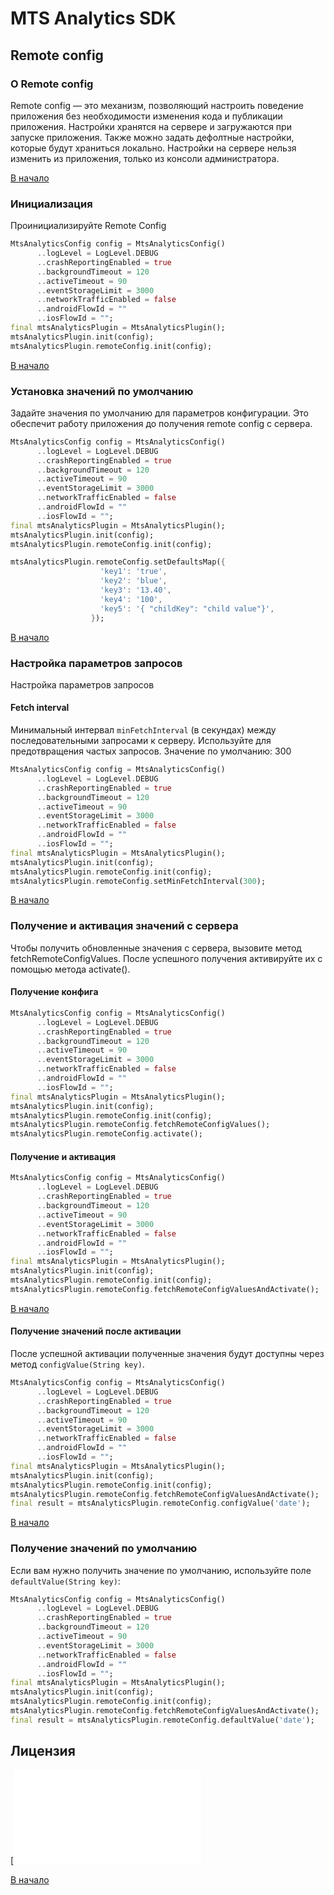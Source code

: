 # MTS Analytics SDK

## Remote config

### О Remote config

Remote config — это механизм, позволяющий настроить поведение приложения без необходимости
изменения кода и публикации приложения. Настройки хранятся на сервере и загружаются
при запуске приложения. Также можно задать дефолтные настройки, которые будут храниться локально. Настройки на сервере
нельзя изменить из приложения, только из консоли администратора.

[В начало](#mts-analytics-sdk)

### Инициализация

Проинициализируйте Remote Config

```dart
MtsAnalyticsConfig config = MtsAnalyticsConfig()
      ..logLevel = LogLevel.DEBUG
      ..crashReportingEnabled = true
      ..backgroundTimeout = 120
      ..activeTimeout = 90
      ..eventStorageLimit = 3000
      ..networkTrafficEnabled = false
      ..androidFlowId = ""
      ..iosFlowId = "";
final mtsAnalyticsPlugin = MtsAnalyticsPlugin();
mtsAnalyticsPlugin.init(config);
mtsAnalyticsPlugin.remoteConfig.init(config);
```

[В начало](#mts-analytics-sdk)

### Установка значений по умолчанию

Задайте значения по умолчанию для параметров конфигурации. Это обеспечит работу приложения до получения remote config с сервера.

```dart
MtsAnalyticsConfig config = MtsAnalyticsConfig()
      ..logLevel = LogLevel.DEBUG
      ..crashReportingEnabled = true
      ..backgroundTimeout = 120
      ..activeTimeout = 90
      ..eventStorageLimit = 3000
      ..networkTrafficEnabled = false
      ..androidFlowId = ""
      ..iosFlowId = "";
final mtsAnalyticsPlugin = MtsAnalyticsPlugin();
mtsAnalyticsPlugin.init(config);
mtsAnalyticsPlugin.remoteConfig.init(config);

mtsAnalyticsPlugin.remoteConfig.setDefaultsMap({
                    'key1': 'true',
                    'key2': 'blue',
                    'key3': '13.40',
                    'key4': '100',
                    'key5': '{ "childKey": "child value"}',
                  });
```

[В начало](#mts-analytics-sdk)

### Настройка параметров запросов

Настройка параметров запросов

#### Fetch interval

Минимальный интервал `minFetchInterval` (в секундах) между последовательными запросами к серверу.
Используйте для предотвращения частых запросов. Значение по умолчанию: 300

```dart
MtsAnalyticsConfig config = MtsAnalyticsConfig()
      ..logLevel = LogLevel.DEBUG
      ..crashReportingEnabled = true
      ..backgroundTimeout = 120
      ..activeTimeout = 90
      ..eventStorageLimit = 3000
      ..networkTrafficEnabled = false
      ..androidFlowId = ""
      ..iosFlowId = "";
final mtsAnalyticsPlugin = MtsAnalyticsPlugin();
mtsAnalyticsPlugin.init(config);
mtsAnalyticsPlugin.remoteConfig.init(config);
mtsAnalyticsPlugin.remoteConfig.setMinFetchInterval(300);
```

[В начало](#mts-analytics-sdk)

### Получение и активация значений с сервера

Чтобы получить обновленные значения с сервера, вызовите метод fetchRemoteConfigValues. После успешного получения активируйте их с помощью метода activate().

#### Получение конфига

```dart
MtsAnalyticsConfig config = MtsAnalyticsConfig()
      ..logLevel = LogLevel.DEBUG
      ..crashReportingEnabled = true
      ..backgroundTimeout = 120
      ..activeTimeout = 90
      ..eventStorageLimit = 3000
      ..networkTrafficEnabled = false
      ..androidFlowId = ""
      ..iosFlowId = "";
final mtsAnalyticsPlugin = MtsAnalyticsPlugin();
mtsAnalyticsPlugin.init(config);
mtsAnalyticsPlugin.remoteConfig.init(config);
mtsAnalyticsPlugin.remoteConfig.fetchRemoteConfigValues();
mtsAnalyticsPlugin.remoteConfig.activate();
```

#### Получение и активация

```dart
MtsAnalyticsConfig config = MtsAnalyticsConfig()
      ..logLevel = LogLevel.DEBUG
      ..crashReportingEnabled = true
      ..backgroundTimeout = 120
      ..activeTimeout = 90
      ..eventStorageLimit = 3000
      ..networkTrafficEnabled = false
      ..androidFlowId = ""
      ..iosFlowId = "";
final mtsAnalyticsPlugin = MtsAnalyticsPlugin();
mtsAnalyticsPlugin.init(config);
mtsAnalyticsPlugin.remoteConfig.init(config);
mtsAnalyticsPlugin.remoteConfig.fetchRemoteConfigValuesAndActivate();
```

[В начало](#mts-analytics-sdk)

#### Получение значений после активации

После успешной активации полученные значения будут доступны через метод `configValue(String key)`.

```dart
MtsAnalyticsConfig config = MtsAnalyticsConfig()
      ..logLevel = LogLevel.DEBUG
      ..crashReportingEnabled = true
      ..backgroundTimeout = 120
      ..activeTimeout = 90
      ..eventStorageLimit = 3000
      ..networkTrafficEnabled = false
      ..androidFlowId = ""
      ..iosFlowId = "";
final mtsAnalyticsPlugin = MtsAnalyticsPlugin();
mtsAnalyticsPlugin.init(config);
mtsAnalyticsPlugin.remoteConfig.init(config);
mtsAnalyticsPlugin.remoteConfig.fetchRemoteConfigValuesAndActivate();
final result = mtsAnalyticsPlugin.remoteConfig.configValue('date');
```

[В начало](#mts-analytics-sdk)

### Получение значений по умолчанию

Если вам нужно получить значение по умолчанию, используйте поле `defaultValue(String key)`:

```dart
MtsAnalyticsConfig config = MtsAnalyticsConfig()
      ..logLevel = LogLevel.DEBUG
      ..crashReportingEnabled = true
      ..backgroundTimeout = 120
      ..activeTimeout = 90
      ..eventStorageLimit = 3000
      ..networkTrafficEnabled = false
      ..androidFlowId = ""
      ..iosFlowId = "";
final mtsAnalyticsPlugin = MtsAnalyticsPlugin();
mtsAnalyticsPlugin.init(config);
mtsAnalyticsPlugin.remoteConfig.init(config);
mtsAnalyticsPlugin.remoteConfig.fetchRemoteConfigValuesAndActivate();
final result = mtsAnalyticsPlugin.remoteConfig.defaultValue('date');
```

## Лицензия

[![LICENSE](LICENSE.md)

[В начало](#mts-analytics-sdk)
